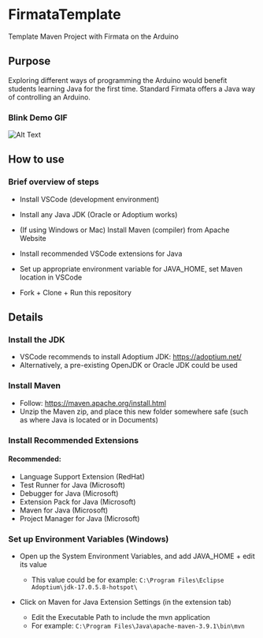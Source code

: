 # FirmataTemplate
 Template Maven Project with Firmata on the Arduino

## Purpose
Exploring different ways of programming the Arduino would benefit students learning Java for the first time. Standard Firmata offers a Java way of controlling an Arduino.

### Blink Demo GIF
![Alt Text](https://j.gifs.com/XQ9wNo.gif)


## How to use

### Brief overview of steps
- Install VSCode (development environment)

- Install any Java JDK (Oracle or Adoptium works)

- (If using Windows or Mac) Install Maven (compiler) from Apache Website

- Install recommended VSCode extensions for Java

- Set up appropriate environment variable for JAVA_HOME, set Maven location in VSCode

- Fork + Clone + Run this repository

## Details
### Install the JDK
- VSCode recommends to install Adoptium JDK: https://adoptium.net/
- Alternatively, a pre-existing OpenJDK or Oracle JDK could be used


### Install Maven
- Follow: https://maven.apache.org/install.html
- Unzip the Maven zip, and place this new folder somewhere safe (such as where Java is located or in Documents)


### Install Recommended Extensions
#### Recommended:
- Language Support Extension (RedHat)
- Test Runner for Java (Microsoft)
- Debugger for Java (Microsoft)
- Extension Pack for Java (Microsoft)
- Maven for Java (Microsoft)
- Project Manager for Java (Microsoft)

### Set up Environment Variables (Windows)
- Open up the System Environment Variables, and add JAVA_HOME + edit its value
  * This value could be for example: `C:\Program Files\Eclipse Adoptium\jdk-17.0.5.8-hotspot\`


- Click on Maven for Java Extension Settings (in the extension tab)
  * Edit the Executable Path to include the mvn application
  * For example: `C:\Program Files\Java\apache-maven-3.9.1\bin\mvn`
